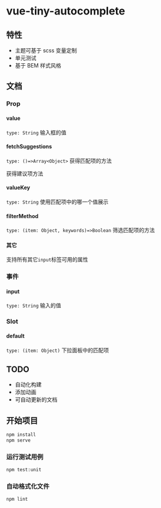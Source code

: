 # vue-tiny-autocomplete

## 特性

- 主题可基于 scss 变量定制
- 单元测试
- 基于 BEM 样式风格

## 文档

### Prop

#### value

`type: String`
输入框的值

#### fetchSuggestions

`type: ()=>Array<Object>`
获得匹配项的方法

获得建议项方法

#### valueKey

`type: String`
使用匹配项中的哪一个值展示

#### filterMethod

`type: (item: Object, keywords)=>Boolean`
筛选匹配项的方法

#### 其它

支持所有其它`input`标签可用的属性

### 事件

#### input

`type: String`
输入的值

### Slot

#### default

`type: (item: Object)`
下拉面板中的匹配项

## TODO

- 自动化构建
- 添加动画
- 可自动更新的文档

## 开始项目

```bash
npm install
npm serve
```

### 运行测试用例

```bash
npm test:unit
```

### 自动格式化文件

```bash
npm lint
```
